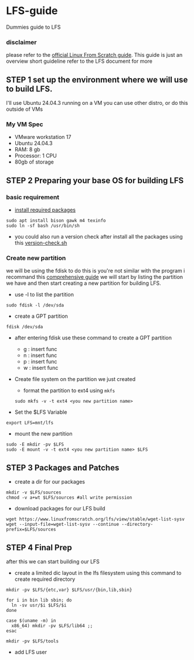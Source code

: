 # LFS-guide 

Dummies guide to LFS

### disclaimer
please refer to the [official Linux From Scratch guide](https://www.linuxfromscratch.org/lfs/view/stable/index.html). This guide is just an overview short guideline refer to the LFS document for more

## STEP 1 set up the environment where we will use to build LFS.
 I'll use Ubuntu 24.04.3 running on a VM you can use other distro, or do this outside of VMs

### My VM Spec
- VMware workstation 17
- Ubuntu 24.04.3
- RAM: 8 gb
- Processor: 1 CPU
- 80gb of storage

## STEP 2 Preparing your base OS for building LFS

### basic requirement 
- [install required packages](https://www.linuxfromscratch.org/lfs/view/10.1-rc1/chapter02/hostreqs.html)
```shell
sudo apt install bison gawk m4 texinfo 
sudo ln -sf bash /usr/bin/sh
```
- you could also run a version check after install all the packages using this [version-check.sh](https://www.linuxfromscratch.org/lfs/view/10.1-rc1/chapter02/hostreqs.html)

### Create new partition

we will be using the fdisk to do this is you're not similar with the program i recommand this [comprehensive guide](https://www.howtogeek.com/106873/how-to-use-fdisk-to-manage-partitions-on-linux/) we will start by listing the partition we have and then start creating a new partition for building LFS.

- use -l to list the partition
```shell
sudo fdisk -l /dev/sda
```
- create a GPT partition
```shell
fdisk /dev/sda
```
- after entering fdisk use these command to create a GPT partition

    - g : insert func
    - n : insert func
    - p : insert func
    - w : insert func

- Create file system on the partition we just created 

    - format the partition to ext4 using ```mkfs```
    ```shell
    sudo mkfs -v -t ext4 <you new partition name>
    ```
- Set the $LFS Variable

```shell
export LFS=mnt/lfs
```
- mount the new partition
```shell
sudo -E mkdir -pv $LFS
sudo -E mount -v -t ext4 <you new partition name> $LFS
```

## STEP 3 Packages and Patches

- create a dir for our packages
```shell
mkdir -v $LFS/sources
chmod -v a+wt $LFS/sources #all write permission
```
- download packages for our LFS build 
```shell
wget https://www.linuxfromscratch.org/lfs/view/stable/wget-list-sysv
wget --input-file=wget-list-sysv --continue --directory-prefix=$LFS/sources
```

## STEP 4 Final Prep
after this we can start building our LFS

- create a limited dic layout in the lfs filesystem
using this command to create required directory
```shell
mkdir -pv $LFS/{etc,var} $LFS/usr/{bin,lib,sbin}

for i in bin lib sbin; do
  ln -sv usr/$i $LFS/$i
done

case $(uname -m) in
  x86_64) mkdir -pv $LFS/lib64 ;;
esac
```
```shell
mkdir -pv $LFS/tools
```

- add LFS user
